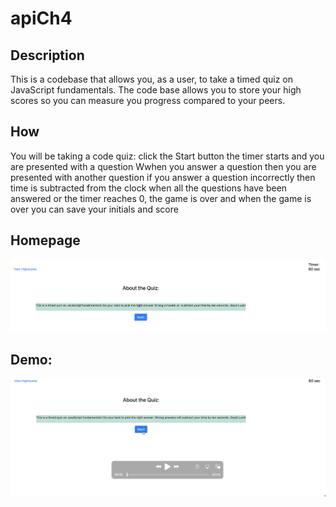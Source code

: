 # apiCh4

## Description
This is a codebase that allows you, as a user, to take a timed quiz on JavaScript fundamentals. The code base allows you to store your high scores so you can measure you progress compared to your peers.

## How
You will be taking a code quiz:
    click the Start button
    the timer starts and you are presented with a question
    Wwhen you answer a question
    then you are presented with another question
    if you answer a question incorrectly
    then time is subtracted from the clock
    when all the questions have been answered or the timer reaches 0,
    the game is over and when the game is over
    you can save your initials and score

## Homepage
![plot](/Assets/homepage.png)

## Demo:
[![Watch the demo](/Assets/quiz_demo.png)](/Assets/demo.mov)